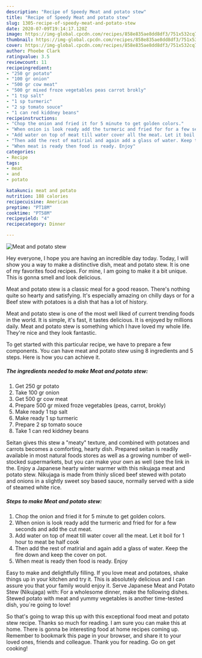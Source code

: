 ```yaml
---
description: "Recipe of Speedy Meat and potato stew"
title: "Recipe of Speedy Meat and potato stew"
slug: 1305-recipe-of-speedy-meat-and-potato-stew
date: 2020-07-09T19:14:17.120Z
image: https://img-global.cpcdn.com/recipes/858e835ae8dd8df3/751x532cq70/meat-and-potato-stew-recipe-main-photo.jpg
thumbnail: https://img-global.cpcdn.com/recipes/858e835ae8dd8df3/751x532cq70/meat-and-potato-stew-recipe-main-photo.jpg
cover: https://img-global.cpcdn.com/recipes/858e835ae8dd8df3/751x532cq70/meat-and-potato-stew-recipe-main-photo.jpg
author: Phoebe Clark
ratingvalue: 3.5
reviewcount: 11
recipeingredient:
- "250 gr potato"
- "100 gr onion"
- "500 gr cow meat"
- "500 gr mixed froze vegetables peas carrot brokly"
- "1 tsp salt"
- "1 sp turmeric"
- "2 sp tomato souce"
- "1 can red kiddney beans"
recipeinstructions:
- "Chop the onion and fried it for 5 minute to get golden colors."
- "When onion is look ready add the turmeric and fried for for a few seconds and add the cut meat."
- "Add water on top of meat till water cover all the meat. Let it boil for 1 hour to meat be half cook"
- "Then add the rest of matirial and again add a glass of water. Keep the fire down and keep the cover on pot."
- "When meat is ready then food is ready. Enjoy"
categories:
- Recipe
tags:
- meat
- and
- potato

katakunci: meat and potato 
nutrition: 188 calories
recipecuisine: American
preptime: "PT18M"
cooktime: "PT58M"
recipeyield: "4"
recipecategory: Dinner

---
```



![Meat and potato stew](https://img-global.cpcdn.com/recipes/858e835ae8dd8df3/751x532cq70/meat-and-potato-stew-recipe-main-photo.jpg)

Hey everyone, I hope you are having an incredible day today. Today, I will show you a way to make a distinctive dish, meat and potato stew. It is one of my favorites food recipes. For mine, I am going to make it a bit unique. This is gonna smell and look delicious.

Meat and potato stew is a classic meal for a good reason. There&#39;s nothing quite so hearty and satisfying. It&#39;s especially amazing on chilly days or for a Beef stew with potatoes is a dish that has a lot of history.

Meat and potato stew is one of the most well liked of current trending foods in the world. It is simple, it's fast, it tastes delicious. It is enjoyed by millions daily. Meat and potato stew is something which I have loved my whole life. They're nice and they look fantastic.


To get started with this particular recipe, we have to prepare a few components. You can have meat and potato stew using 8 ingredients and 5 steps. Here is how you can achieve it.

<!--inarticleads1-->

##### The ingredients needed to make Meat and potato stew:

1. Get 250 gr potato
1. Take 100 gr onion
1. Get 500 gr cow meat
1. Prepare 500 gr mixed froze vegetables (peas, carrot, brokly)
1. Make ready 1 tsp salt
1. Make ready 1 sp turmeric
1. Prepare 2 sp tomato souce
1. Take 1 can red kiddney beans


Seitan gives this stew a &#34;meaty&#34; texture, and combined with potatoes and carrots becomes a comforting, hearty dish. Prepared seitan is readily available in most natural foods stores as well as a growing number of well-stocked supermarkets, but you can make your own as well (see the link in the. Enjoy a Japanese hearty winter warmer with this nikujaga meat and potato stew. Nikujaga is made from thinly sliced beef stewed with potato and onions in a slightly sweet soy based sauce, normally served with a side of steamed white rice. 

<!--inarticleads2-->

##### Steps to make Meat and potato stew:

1. Chop the onion and fried it for 5 minute to get golden colors.
1. When onion is look ready add the turmeric and fried for for a few seconds and add the cut meat.
1. Add water on top of meat till water cover all the meat. Let it boil for 1 hour to meat be half cook
1. Then add the rest of matirial and again add a glass of water. Keep the fire down and keep the cover on pot.
1. When meat is ready then food is ready. Enjoy


Easy to make and delightfully filling. If you love meat and potatoes, shake things up in your kitchen and try it. This is absolutely delicious and I can assure you that your family would enjoy it. Serve Japanese Meat and Potato Stew (Nikujaga) with: For a wholesome dinner, make the following dishes. Stewed potato with meat and yummy vegetables is another time-tested dish, you`re going to love! 

So that's going to wrap this up with this exceptional food meat and potato stew recipe. Thanks so much for reading. I am sure you can make this at home. There is gonna be interesting food at home recipes coming up. Remember to bookmark this page in your browser, and share it to your loved ones, friends and colleague. Thank you for reading. Go on get cooking!
